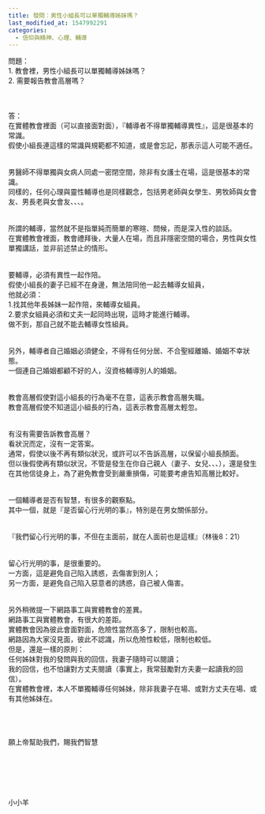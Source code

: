 ```yaml
---
title: 發問：男性小組長可以單獨輔導姊妹嗎？
last_modified_at: 1547992291
categories:
  - 信仰與精神、心理、輔導
---
```


問題：<br>1.	教會裡，男性小組長可以單獨輔導姊妹嗎？<br>2.	需要報告教會高層嗎？<br><br><!--more--><br><br>答：<br>在實體教會裡面（可以直接面對面），『輔導者不得單獨輔導異性』，這是很基本的常識。<br>假使小組長連這樣的常識與規範都不知道，或是會忘記，那表示這人可能不適任。<br><br> <br>男醫師不得單獨與女病人同處一密閉空間，除非有女護士在場，這是很基本的常識。<br>同樣的，任何心理與靈性輔導也是同樣觀念，包括男老師與女學生、男牧師與女會友、男長老與女會友、、、。<br><br><br>所謂的輔導，當然就不是指單純而簡單的寒暄、問候，而是深入性的談話。<br>在實體教會裡面，教會禮拜後，大量人在場，而且非隱密空間的場合，男性與女性單獨講話，並非前述禁止的情形。<br><br> <br>要輔導，必須有異性一起作陪。<br>假使小組長的妻子已經不在身邊，無法陪同他一起去輔導女組員，<br>他就必須：<br>1.找其他年長姊妹一起作陪，來輔導女組員。<br>2.要求女組員必須和丈夫一起同時出現，這時才能進行輔導。<br>做不到，那自己就不能去輔導女性組員。<br><br><br>另外，輔導者自己婚姻必須健全，不得有任何分居、不合聖經離婚、婚姻不幸狀態。<br>一個連自己婚姻都顧不好的人，沒資格輔導別人的婚姻。<br> <br><br>教會高層假使對這小組長的行為毫不在意，這表示教會高層失職。<br>教會高層假使不知道這小組長的行為，這表示教會高層太輕忽。<br><br> <br>有沒有需要告訴教會高層？<br>看狀況而定，沒有一定答案。<br>通常，假使以後不再有類似狀況，或許可以不告訴高層，以保留小組長顏面。<br>但以後假使再有類似狀況，不管是發生在你自己親人（妻子、女兒、、、），還是發生在其他信徒身上，為了避免教會受到嚴重損傷，可能要考慮告知高層比較好。<br><br> <br>一個輔導者是否有智慧，有很多的觀察點。<br>其中一個，就是『是否留心行光明的事』，特別是在男女關係部分。 <br><br><br>『我們留心行光明的事，不但在主面前，就在人面前也是這樣』（林後8：21）<br><br><br>留心行光明的事，是很重要的。<br>一方面，這是避免自己陷入誘惑，去傷害到別人；<br>另一方面，是避免自己陷入惡意者的誘惑，自己被人傷害。<br><br><br>另外稍微提一下網路事工與實體教會的差異。<br>網路事工與實體教會，有很大的差距。<br>實體教會因為彼此會面對面，危險性當然高多了，限制也較高。<br>網路因為大家沒見面，彼此不認識，所以危險性較低，限制也較低。<br>但是，還是一樣的原則：<br>任何姊妹對我的發問與我的回信，我妻子隨時可以閱讀；<br>我的回信，也不怕讓對方丈夫閱讀（事實上，我常鼓勵對方夫妻一起讀我的回信）。<br>在實體教會裡，本人不單獨輔導任何姊妹，除非我妻子在場、或對方丈夫在場、或有其他姊妹在。<br><br><br><br><br>願上帝幫助我們，賜我們智慧<br><br><br><br><br><br><br>小小羊<br><br><br><br><br><br><br><br><br><br>
